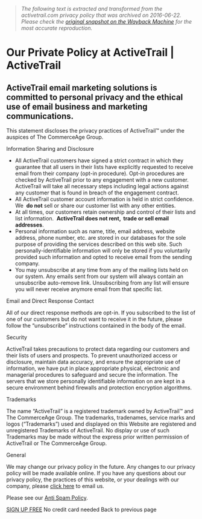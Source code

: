 > *The following text is extracted and transformed from the activetrail.com privacy policy that was archived on 2016-06-22. Please check the [original snapshot on the Wayback Machine](https://web.archive.org/web/20160622191136id_/http%3A//www.activetrail.com/privacy-policy) for the most accurate reproduction.*

# Our Private Policy at ActiveTrail | ActiveTrail

## ActiveTrail email marketing solutions is committed to personal privacy and the ethical use of email business and marketing communications.

This statement discloses the privacy practices of ActiveTrail™ under the auspices of The CommerceAge Group.

Information Sharing and Disclosure

  * All ActiveTrail customers have signed a strict contract in which they guarantee that all users in their lists have explicitly requested to receive email from their company (opt-in procedure). Opt-in procedures are checked by ActiveTrail prior to any engagement with a new customer. ActiveTrail will take all necessary steps including legal actions against any customer that is found in breach of the engagement contract.
  * All ActiveTrail customer account information is held in strict confidence. We  **do not** sell or share our customer list with any other entities.
  * At all times, our customers retain ownership and control of their lists and list information.  **ActiveTrail does not rent,  trade or sell email addresses**.
  * Personal information such as name, title, email address, website address, phone number, etc. are stored in our databases for the sole purpose of providing the services described on this web site. Such personally-identifiable information will only be stored if you voluntarily provided such information and opted to receive email from the sending company.
  * You may unsubscribe at any time from any of the mailing lists held on our system. Any emails sent from our system will always contain an unsubscribe auto-remove link. Unsubscribing from any list will ensure you will never receive anymore email from that specific list.



Email and Direct Response Contact

All of our direct response methods are opt-in. If you subscribed to the list of one of our customers but do not want to receive it in the future, please follow the “unsubscribe” instructions contained in the body of the email.

Security

ActiveTrail takes precautions to protect data regarding our customers and their lists of users and prospects. To prevent unauthorized access or disclosure, maintain data accuracy, and ensure the appropriate use of information, we have put in place appropriate physical, electronic and managerial procedures to safeguard and secure the information. The servers that we store personally identifiable information on are kept in a secure environment behind firewalls and protection encryption algorithms.

Trademarks

The name “ActiveTrail” is a registered trademark owned by ActiveTrail™ and The CommerceAge Group. The trademarks, tradenames, service marks and logos (“Trademarks”) used and displayed on this Website are registered and unregistered Trademarks of ActiveTrail. No display or use of such Trademarks may be made without the express prior written permission of ActiveTrail or The CommerceAge Group.

General

We may change our privacy policy in the future. Any changes to our privacy policy will be made available online. If you have any questions about our privacy policy, the practices of this website, or your dealings with our company, please [click here](http://www.activetrail.com/Contact) to email us.

Please see our [Anti Spam Policy](http://www.activetrail.com/AntiSpam).

[SIGN UP FREE](http://signup.activetrail.com/signup) No credit card needed Back to previous page
